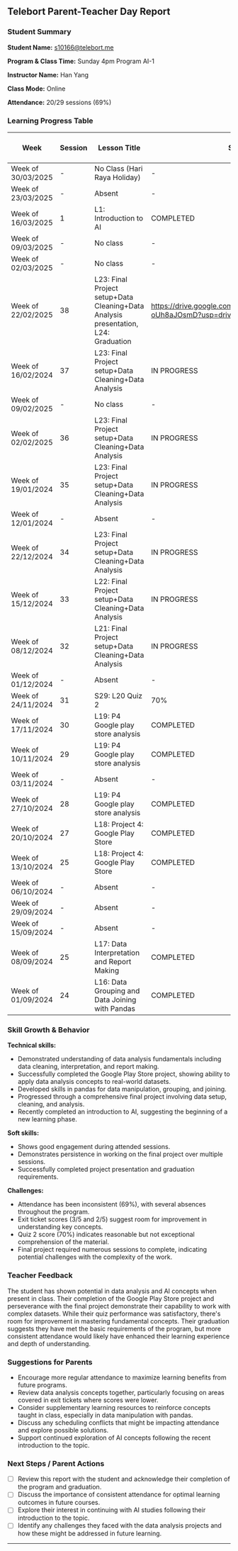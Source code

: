 ## Telebort Parent-Teacher Day Report

### Student Summary
**Student Name:** s10166@telebort.me

**Program & Class Time:** Sunday 4pm Program AI-1

**Instructor Name:** Han Yang

**Class Mode:** Online

**Attendance:** 20/29 sessions (69%)


### Learning Progress Table

| Week | Session | Lesson Title | Submission Link/Score | Exit Ticket Score | Progress Rating |
|------|---------|-------------|------------------------|------------------|-----------------|
| Week of 30/03/2025 | - | No Class (Hari Raya Holiday) | - | - | ☆☆☆☆☆ |
| Week of 23/03/2025 | - | Absent | - | - | ★★★☆☆ |
| Week of 16/03/2025 | 1 | L1: Introduction to AI | COMPLETED | - | ★★★☆☆ |
| Week of 09/03/2025 | - | No class | - | - | ★★★☆☆ |
| Week of 02/03/2025 | - | No class | - | - | ★★★☆☆ |
| Week of 22/02/2025 | 38 | L23: Final Project setup+Data Cleaning+Data Analysis presentation, L24: Graduation | https://drive.google.com/drive/folders/1aESENbucj4XTM4Mg9So9C-oUh8aJOsmD?usp=drive_link | - | ★★★☆☆ |
| Week of 16/02/2024 | 37 | L23: Final Project setup+Data Cleaning+Data Analysis | IN PROGRESS | - | ★★★☆☆ |
| Week of 09/02/2025 | - | No class | - | - | ☆☆☆☆☆ |
| Week of 02/02/2025 | 36 | L23: Final Project setup+Data Cleaning+Data Analysis | IN PROGRESS | - | ★★★☆☆ |
| Week of 19/01/2024 | 35 | L23: Final Project setup+Data Cleaning+Data Analysis | IN PROGRESS | - | ★★★☆☆ |
| Week of 12/01/2024 | - | Absent | - | - | ★★★☆☆ |
| Week of 22/12/2024 | 34 | L23: Final Project setup+Data Cleaning+Data Analysis | IN PROGRESS | - | ★★★☆☆ |
| Week of 15/12/2024 | 33 | L22: Final Project setup+Data Cleaning+Data Analysis | IN PROGRESS | - | ★★★☆☆ |
| Week of 08/12/2024 | 32 | L21: Final Project setup+Data Cleaning+Data Analysis | IN PROGRESS | - | ★★★☆☆ |
| Week of 01/12/2024 | - | Absent | - | - | ★★★☆☆ |
| Week of 24/11/2024 | 31 | S29: L20 Quiz 2 | 70% | - | ★★★☆☆ |
| Week of 17/11/2024 | 30 | L19: P4 Google play store analysis | COMPLETED | - | ★★★☆☆ |
| Week of 10/11/2024 | 29 | L19: P4 Google play store analysis | COMPLETED | - | ★★★☆☆ |
| Week of 03/11/2024 | - | Absent | - | - | ★★★☆☆ |
| Week of 27/10/2024 | 28 | L19: P4 Google play store analysis | COMPLETED | - | ★★★☆☆ |
| Week of 20/10/2024 | 27 | L18: Project 4: Google Play Store | COMPLETED | - | ★★★☆☆ |
| Week of 13/10/2024 | 25 | L18: Project 4: Google Play Store | COMPLETED | - | ★★★☆☆ |
| Week of 06/10/2024 | - | Absent | - | - | ☆☆☆☆☆ |
| Week of 29/09/2024 | - | Absent | - | - | ☆☆☆☆☆ |
| Week of 15/09/2024 | - | Absent | - | - | ☆☆☆☆☆ |
| Week of 08/09/2024 | 25 | L17: Data Interpretation and Report Making | COMPLETED | L17 ET: 3/5 | ★★★☆☆ |
| Week of 01/09/2024 | 24 | L16: Data Grouping and Data Joining with Pandas | COMPLETED | L16 ET: 2/5 | ★★★☆☆ |

### Skill Growth & Behavior

**Technical skills:**
* Demonstrated understanding of data analysis fundamentals including data cleaning, interpretation, and report making.
* Successfully completed the Google Play Store project, showing ability to apply data analysis concepts to real-world datasets.
* Developed skills in pandas for data manipulation, grouping, and joining.
* Progressed through a comprehensive final project involving data setup, cleaning, and analysis.
* Recently completed an introduction to AI, suggesting the beginning of a new learning phase.

**Soft skills:**
* Shows good engagement during attended sessions.
* Demonstrates persistence in working on the final project over multiple sessions.
* Successfully completed project presentation and graduation requirements.

**Challenges:**
* Attendance has been inconsistent (69%), with several absences throughout the program.
* Exit ticket scores (3/5 and 2/5) suggest room for improvement in understanding key concepts.
* Quiz 2 score (70%) indicates reasonable but not exceptional comprehension of the material.
* Final project required numerous sessions to complete, indicating potential challenges with the complexity of the work.

### Teacher Feedback

The student has shown potential in data analysis and AI concepts when present in class. Their completion of the Google Play Store project and perseverance with the final project demonstrate their capability to work with complex datasets. While their quiz performance was satisfactory, there's room for improvement in mastering fundamental concepts. Their graduation suggests they have met the basic requirements of the program, but more consistent attendance would likely have enhanced their learning experience and depth of understanding.

### Suggestions for Parents

* Encourage more regular attendance to maximize learning benefits from future programs.
* Review data analysis concepts together, particularly focusing on areas covered in exit tickets where scores were lower.
* Consider supplementary learning resources to reinforce concepts taught in class, especially in data manipulation with pandas.
* Discuss any scheduling conflicts that might be impacting attendance and explore possible solutions.
* Support continued exploration of AI concepts following the recent introduction to the topic.

### Next Steps / Parent Actions

* [ ] Review this report with the student and acknowledge their completion of the program and graduation.
* [ ] Discuss the importance of consistent attendance for optimal learning outcomes in future courses.
* [ ] Explore their interest in continuing with AI studies following their introduction to the topic.
* [ ] Identify any challenges they faced with the data analysis projects and how these might be addressed in future learning.

---